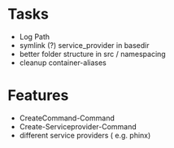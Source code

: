 # Tasks
- Log Path
- symlink (?) service_provider in basedir
- better folder structure in src / namespacing
- cleanup container-aliases


# Features
- CreateCommand-Command
- Create-Serviceprovider-Command
- different service providers ( e.g. phinx)
